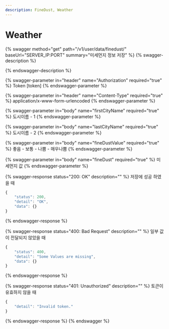```yaml
---
description: FineDust, Weather
---
```


# Weather

{% swagger method="get" path="/v1/user/data/finedust/" baseUrl="SERVER_IP:PORT" summary="미세먼지 정보 저장" %}
{% swagger-description %}

{% endswagger-description %}

{% swagger-parameter in="header" name="Authorization" required="true" %}
Token [token]
{% endswagger-parameter %}

{% swagger-parameter in="header" name="Content-Type" required="true" %}
application/x-www-form-urlencoded
{% endswagger-parameter %}

{% swagger-parameter in="body" name="firstCityName" required="true" %}
도시이름 - 1
{% endswagger-parameter %}

{% swagger-parameter in="body" name="lastCityName" required="true" %}
도시이름 - 2
{% endswagger-parameter %}

{% swagger-parameter in="body" name="fineDustValue" required="true" %}
좋음 - 보통 - 나쁨 - 매우나쁨
{% endswagger-parameter %}

{% swagger-parameter in="body" name="fineDust" required="true" %}
미세먼지 값
{% endswagger-parameter %}

{% swagger-response status="200: OK" description="" %}
저장에 성공 하였을 때

```javascript
{
    "status": 200,
    "detail": "OK",
    "data": {}
}
```
{% endswagger-response %}

{% swagger-response status="400: Bad Request" description="" %}
일부 값이 전달되지 않았을 때

```javascript
{
    "status": 400,
    "detail": "Some Values are missing",
    "data": {}
}
```
{% endswagger-response %}

{% swagger-response status="401: Unauthorized" description="" %}
토큰이 유효하지 않을 때

```javascript
{
    "detail": "Invalid token." 
}
```
{% endswagger-response %}
{% endswagger %}
